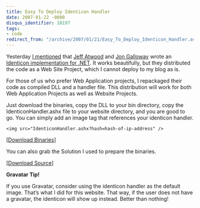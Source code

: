 ```yaml
---
title: Easy To Deploy Identicon Handler
date: 2007-01-22 -0800
disqus_identifier: 18197
tags:
- code
redirect_from: "/archive/2007/01/21/Easy_To_Deploy_Identicon_Handler.aspx/"
---
```


Yesterday [I
mentioned](https://haacked.com/archive/2007/01/22/Identicons_as_Visual_Fingerprints.aspx "Identicons as Visual Fingerprints")
that [Jeff
Atwood](http://codinghorror.com/blog/ "CodingHorror, Jeff Atwood's Blog")
and [Jon
Galloway](http://weblogs.asp.net/jgalloway/ "Jon Galloway's Blog") wrote
an [Identicon implementation for
.NET](http://www.codinghorror.com/blog/archives/000774.html "Identicon for .NET").
It works beautifully, but they distributed the code as a Web Site
Project, which I cannot deploy to my blog as is.

For those of us who prefer Web Application projects, I repackaged their
code as compiled DLL and a handler file. This distribution will work for
both Web Application Projects as well as Website Projects.

Just download the binaries, copy the DLL to your bin directory, copy the
IdenticonHandler.ashx file to your website directory, and you are good
to go. You can simply add an image tag that references your identicon
handler.

`<img src="IdenticonHandler.ashx?hash=hash-of-ip-address" />`

[[Download
Binaries](https://haacked.com/code/IdenticonHandler.zip "Identicon Binaries")]

You can also grab the Solution I used to prepare the binaries.

[[Download
Source](https://haacked.com/code/IdenticonHandler_SOURCE.zip "Identicon Handler Source")]

**Gravatar Tip!**

If you use Gravatar, consider using the identicon handler as the default
image. That’s what I did for this website. That way, if the user does
not have a gravatar, the identicon will show up instead. Better than
nothing!

